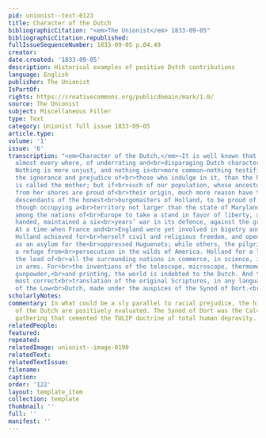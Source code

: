 ```yaml
---
pid: unionist--text-0123
title: Character of the Dutch
bibliographicCitation: "<em>The Unionist</em> 1833-09-05"
bibliographicCitation.republished: 
fullIssueSequenceNumber: 1833-09-05 p.04.49
creator: 
date.created: '1833-09-05'
description: Historical examples of positive Dutch contributions
language: English
publisher: The Unionist
IsPartOf: 
rights: https://creativecommons.org/publicdomain/mark/1.0/
source: The Unionist
subject: Miscellaneous Filler
type: Text
category: Unionist full issue 1833-09-05
article.type: 
volume: '1'
issue: '6'
transcription: "<em>Character of the Dutch,</em>—It is well known that a habit prevails
  almost every where, of underrating and<br>disparaging Dutch character and Dutchmen.
  Nothing is more unjust, and nothing is<br>more common—nothing testifies more unequivocally
  the ignorance and prejudice of<br>those who indulge in it, than the habit.—England
  is called the mother; but if<br>such of our population, whose ancestors emigrated
  from her shores are proud of<br>their origin, much more reason have they, who are
  descendants of the honest<br>burgomasters of Holland, to be proud of theirs.—Holland,
  though occupying a<br>territory not larger than the state of Maryland, was first
  among the nations of<br>Europe to take a stand in favor of liberty, and, single
  handed, maintained a six<br>years’ war in its defence, against the greatest odds.
  At a time when France and<br>England were yet involved in bigotry and superstition,
  Holland achieved for<br>herself civil and religious freedom, and opened her bosom
  as an asylum for the<br>oppressed Huguenots; while others, the pilgrim fathers sought
  a refuge from<br>persecution in the wilds of America. Holland for a long time took
  the lead of<br>all the surrounding nations in commerce, in science, in arts, and
  in arms. For<br>the inventions of the telescope, microscope, thermometer, pendulum,
  gunpowder,<br>and printing, the world is indebted to the Dutch. And the best and
  most correct<br>translation of the original Scriptures, in any language, is that
  of the Low<br>Dutch, made under the auspices of the Synod of Dort.<br>"
scholarlyNotes: 
commentary: In what could be a sly parallel to racial prejudice, the historic contributions
  of the Dutch are positively evaluated. The Synod of Dort was the Calvinistic theological
  gathering that cemented the TULIP doctrine of total human depravity.
relatedPeople: 
featured: 
repeated: 
relatedImage: unionist--image-0190
relatedText: 
relatedTextIssue: 
filename: 
caption: 
order: '122'
layout: template_item
collection: template
thumbnail: ''
full: ''
manifest: ''
---
```

